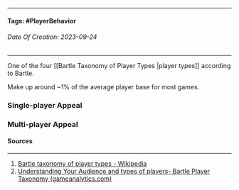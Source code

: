 __________________________________________________________________________
#### **Tags:** #PlayerBehavior
###### *Date Of Creation: 2023-09-24*
__________________________________________________________________________
One of the four [[Bartle Taxonomy of Player Types |player types]] according to Bartle. 

Make up around ~1% of the average player base for most games.
### Single-player Appeal

### Multi-player Appeal
#### Sources
__________________________________________________________________________
1. [Bartle taxonomy of player types - Wikipedia](https://en.wikipedia.org/wiki/Bartle_taxonomy_of_player_types)
2. [Understanding Your Audience and types of players- Bartle Player Taxonomy (gameanalytics.com)](https://gameanalytics.com/blog/understanding-your-audience-bartle-player-taxonomy/)